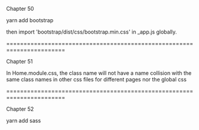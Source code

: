 Chapter 50

yarn add bootstrap

then import 'bootstrap/dist/css/bootstrap.min.css' in _app.js globally.

=======================================================================

Chapter 51

In Home.module.css, the class name will not have a name collision with the same class names in other css files for different pages nor the global css

=======================================================================

Chapter 52

yarn add sass